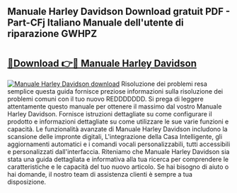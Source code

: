 ## Manuale Harley Davidson Download gratuit PDF - Part-CFj Italiano Manuale dell'utente di riparazione GWHPZ

# <h2><a href="http://dfa4ei.blite.top/?on=Manuale+Harley+Davidson">🔗Download 👉🔴 Manuale Harley Davidson</a></h2>

[![Manuale Harley Davidson download](https://i.imgur.com/lujVjoI.png)](http://dfa4ei.blite.top/?on=Manuale+Harley+Davidson)
Risoluzione dei problemi resa semplice questa guida fornisce preziose informazioni sulla risoluzione dei problemi comuni con il tuo nuovo REDDDDDDD. Si prega di leggere attentamente questo manuale per ottenere il massimo dal vostro Manuale Harley Davidson. Fornisce istruzioni dettagliate su come configurare il prodotto e informazioni dettagliate su come utilizzare le sue varie funzioni e capacità. Le funzionalità avanzate di Manuale Harley Davidson includono la scansione delle impronte digitali, L'integrazione della Casa Intelligente, gli aggiornamenti automatici e i comandi vocali personalizzabili, tutti accessibili e personalizzati dall'interfaccia. Riteniamo che Manuale Harley Davidson sia stata una guida dettagliata e informativa alla tua ricerca per comprendere le caratteristiche e le capacità del tuo nuovo articolo. Se hai bisogno di aiuto o hai domande, il nostro team di assistenza clienti è sempre a tua disposizione.
